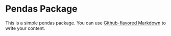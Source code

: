 # Pendas Package

This is a simple pendas package. You can use
[Github-flavored Markdown](https://guides.github.com/features/mastering-markdown/)
to write your content.
